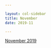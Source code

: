 ```yaml
---

layout: col-sidebar
title: November
date: 2019-11

---
```

[November 2019](/recordings/201911-GMT20191119-190812_OWASP-Mont.m4a)